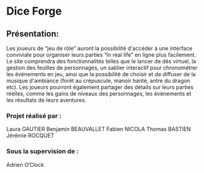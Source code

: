 # Dice Forge



## Présentation:
Les joueurs de “jeu de rôle” auront la possibilité d'accéder à une interface conviviale pour organiser leurs parties “In real life” en ligne plus facilement. Le site comprendra des fonctionnalités telles que le lancer de dés virtuel, la gestion des feuilles de personnages, un sablier interactif pour chronométrer les événements en jeu, ainsi que la possibilité de choisir et de diffuser de la musique d'ambiance (forêt au crépuscule, manoir hanté, antre du dragon etc). Les joueurs pourront également partager des détails sur leurs parties réelles, comme les gains de niveaux des personnages, les événements et les résultats de leurs aventures.

### Projet réalisé par :
Laura GAUTIER
Benjamin BEAUVALLET
Fabien NICOLA
Thomas BASTIEN
Jérémie ROCQUET

### Sous la supervision de :
Adrien O’Clock

